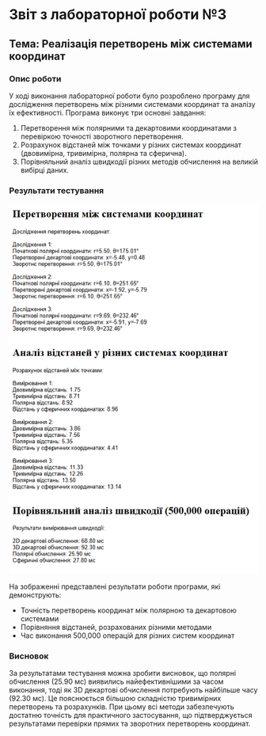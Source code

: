 # Звіт з лабораторної роботи №3
## Тема: Реалізація перетворень між системами координат

### Опис роботи
У ході виконання лабораторної роботи було розроблено програму для дослідження перетворень між різними системами координат та аналізу їх ефективності. Програма виконує три основні завдання:

1. Перетворення між полярними та декартовими координатами з перевіркою точності зворотного перетворення.
2. Розрахунок відстаней між точками у різних системах координат (двовимірна, тривимірна, полярна та сферична).
3. Порівняльний аналіз швидкодії різних методів обчислення на великій вибірці даних.

### Результати тестування
<p align="center">
<img src="Screeenshots/1.PNG" alt="Результати тестування координатних перетворень"/>
</p>

На зображенні представлені результати роботи програми, які демонструють:
- Точність перетворень координат між полярною та декартовою системами
- Порівняння відстаней, розрахованих різними методами
- Час виконання 500,000 операцій для різних систем координат

### Висновок
За результатами тестування можна зробити висновок, що полярні обчислення (25.90 мс) виявились найефективнішими за часом виконання, тоді як 3D декартові обчислення потребують найбільше часу (92.30 мс). Це пояснюється більшою складністю тривимірних перетворень та розрахунків. При цьому всі методи забезпечують достатню точність для практичного застосування, що підтверджується результатами перевірки прямих та зворотних перетворень координат.
